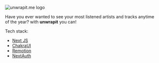 ![unwrapit.me logo](https://www.unwrapit.me/assets/images/social.png)

Have you ever wanted to see your most listened artists and tracks anytime of the year? with **unwrapit** you can!

Tech stack:

- [Next JS](https://nextjs.org/)
- [ChakraUI](https://chakra-ui.com/)
- [Remotion](https://www.remotion.dev/)
- [NextAuth](https://next-auth.js.org/)

